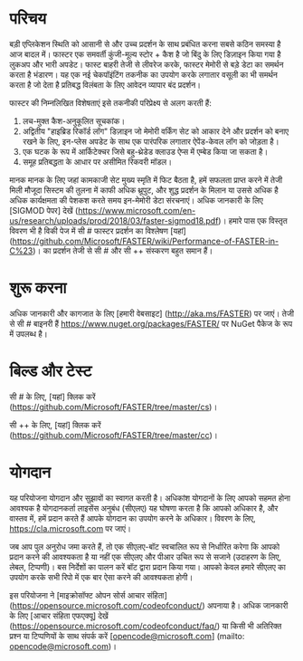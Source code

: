 # परिचय

बड़ी एप्लिकेशन स्थिति को आसानी से और उच्च प्रदर्शन के साथ प्रबंधित करना सबसे कठिन समस्या है
आज बादल में। फास्टर एक समवर्ती कुंजी-मूल्य स्टोर + कैश है जो बिंदु के लिए डिज़ाइन किया गया है
लुकअप और भारी अपडेट। फास्ट बाहरी तेजी से लीवरेज करके, फास्टर मेमोरी से बड़े डेटा का समर्थन करता है
भंडारण। यह एक नई चेकपॉइंटिंग तकनीक का उपयोग करके लगातार वसूली का भी समर्थन करता है जो देता है
प्रतिबद्ध विलंबता के लिए आवेदन व्यापार बंद प्रदर्शन।

फास्टर की निम्नलिखित विशेषताएं इसे तकनीकी परिप्रेक्ष्य से अलग करती हैं:
1. लच-मुक्त कैश-अनुकूलित सूचकांक।
2. अद्वितीय "हाइब्रिड रिकॉर्ड लॉग" डिज़ाइन जो मेमोरी वर्किंग सेट को आकार देने और प्रदर्शन को बनाए रखने के लिए, इन-प्लेस अपडेट के साथ एक पारंपरिक लगातार ऐपेंड-केवल लॉग को जोड़ता है।
3. एक घटक के रूप में आर्किटेक्चर जिसे बहु-थ्रेडेड क्लाउड ऐप्स में एम्बेड किया जा सकता है।
4. समूह प्रतिबद्धता के आधार पर असीमित रिकवरी मॉडल।

मानक मानक के लिए जहां कामकाजी सेट मुख्य स्मृति में फिट बैठता है, हमें सफलता प्राप्त करने में तेजी मिली
मौजूदा सिस्टम की तुलना में काफी अधिक थ्रूपुट, और शुद्ध प्रदर्शन के मिलान या उससे अधिक है
अधिक कार्यक्षमता की पेशकश करते समय इन-मेमोरी डेटा संरचनाएं। अधिक जानकारी के लिए [SIGMOD पेपर] देखें (https://www.microsoft.com/en-us/research/uploads/prod/2018/03/faster-sigmod18.pdf)। हमारे पास एक विस्तृत विवरण भी है
विकी पेज में सी # फास्टर प्रदर्शन का विश्लेषण
[यहां] (https://github.com/Microsoft/FASTER/wiki/Performance-of-FASTER-in-C%23)। का प्रदर्शन
तेजी से सी # और सी ++ संस्करण बहुत समान हैं।

# शुरू करना

अधिक जानकारी और कागजात के लिए [हमारी वेबसाइट] (http://aka.ms/FASTER) पर जाएं। तेजी से सी # बाइनरी हैं
https://www.nuget.org/packages/FASTER/ पर NuGet पैकेज के रूप में उपलब्ध है।

# बिल्ड और टेस्ट

सी # के लिए, [यहां] क्लिक करें (https://github.com/Microsoft/FASTER/tree/master/cs)।

सी ++ के लिए, [यहां] क्लिक करें (https://github.com/Microsoft/FASTER/tree/master/cc)।

# योगदान

यह परियोजना योगदान और सुझावों का स्वागत करती है। अधिकांश योगदानों के लिए आपको सहमत होना आवश्यक है
योगदानकर्ता लाइसेंस अनुबंध (सीएलए) यह घोषणा करता है कि आपको अधिकार है, और वास्तव में, हमें प्रदान करते हैं
आपके योगदान का उपयोग करने के अधिकार। विवरण के लिए, https://cla.microsoft.com पर जाएं।

जब आप पुल अनुरोध जमा करते हैं, तो एक सीएलए-बॉट स्वचालित रूप से निर्धारित करेगा कि आपको प्रदान करने की आवश्यकता है या नहीं
एक सीएलए और पीआर उचित रूप से सजाने (उदाहरण के लिए, लेबल, टिप्पणी)। बस निर्देशों का पालन करें
बॉट द्वारा प्रदान किया गया। आपको केवल हमारे सीएलए का उपयोग करके सभी रिपो में एक बार ऐसा करने की आवश्यकता होगी।

इस परियोजना ने [माइक्रोसॉफ्ट ओपन सोर्स आचार संहिता] (https://opensource.microsoft.com/codeofconduct/) अपनाया है।
अधिक जानकारी के लिए [आचार संहिता एफएक्यू] देखें (https://opensource.microsoft.com/codeofconduct/faq/) या
किसी भी अतिरिक्त प्रश्न या टिप्पणियों के साथ संपर्क करें [opencode@microsoft.com] (mailto: opencode@microsoft.com)।
